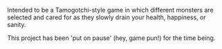 Intended to be a Tamogotchi-style game in which different monsters are selected and cared for as they slowly drain your health, happiness, or sanity.

This project has been 'put on pause' (hey, game pun!) for the time being.